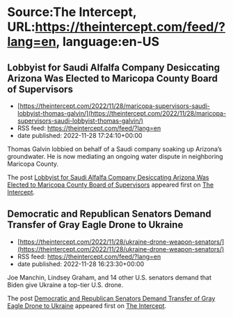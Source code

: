 # Source:The Intercept, URL:https://theintercept.com/feed/?lang=en, language:en-US

## Lobbyist for Saudi Alfalfa Company Desiccating Arizona Was Elected to Maricopa County Board of Supervisors
 - [https://theintercept.com/2022/11/28/maricopa-supervisors-saudi-lobbyist-thomas-galvin/](https://theintercept.com/2022/11/28/maricopa-supervisors-saudi-lobbyist-thomas-galvin/)
 - RSS feed: https://theintercept.com/feed/?lang=en
 - date published: 2022-11-28 17:24:10+00:00

<p>Thomas Galvin lobbied on behalf of a Saudi company soaking up Arizona’s groundwater. He is now mediating an ongoing water dispute in neighboring Maricopa County.</p>
<p>The post <a href="https://theintercept.com/2022/11/28/maricopa-supervisors-saudi-lobbyist-thomas-galvin/" rel="nofollow">Lobbyist for Saudi Alfalfa Company Desiccating Arizona Was Elected to Maricopa County Board of Supervisors</a> appeared first on <a href="https://theintercept.com" rel="nofollow">The Intercept</a>.</p>

## Democratic and Republican Senators Demand Transfer of Gray Eagle Drone to Ukraine
 - [https://theintercept.com/2022/11/28/ukraine-drone-weapon-senators/](https://theintercept.com/2022/11/28/ukraine-drone-weapon-senators/)
 - RSS feed: https://theintercept.com/feed/?lang=en
 - date published: 2022-11-28 16:23:30+00:00

<p>Joe Manchin, Lindsey Graham, and 14 other U.S. senators demand that Biden give Ukraine a top-tier U.S. drone.</p>
<p>The post <a href="https://theintercept.com/2022/11/28/ukraine-drone-weapon-senators/" rel="nofollow">Democratic and Republican Senators Demand Transfer of Gray Eagle Drone to Ukraine</a> appeared first on <a href="https://theintercept.com" rel="nofollow">The Intercept</a>.</p>

